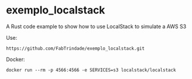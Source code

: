 # exemplo_localstack
A Rust code example to show how to use LocalStack to simulate a AWS S3

Use:  

`https://github.com/FabTrindade/exemplo_localstack.git`  

Docker:  

`docker run --rm -p 4566:4566 -e SERVICES=s3 localstack/localstack`
